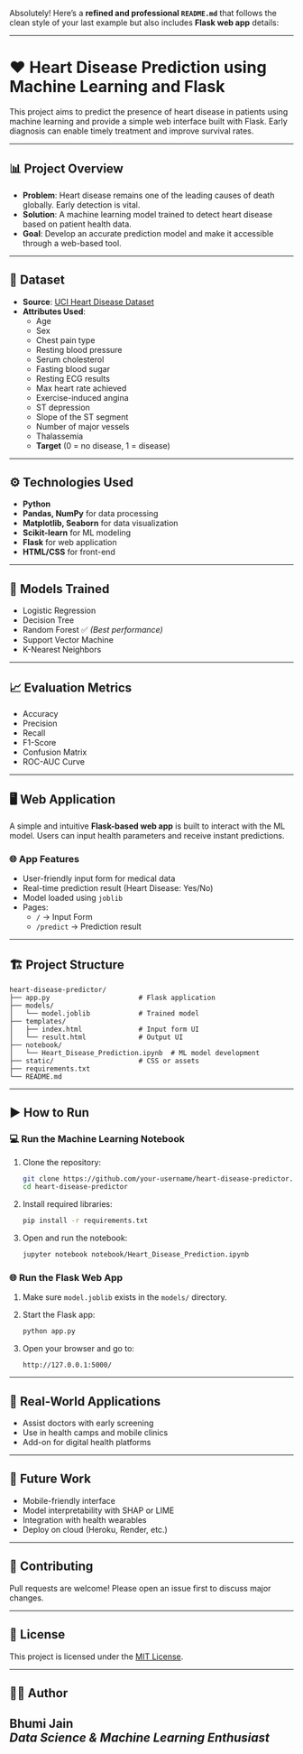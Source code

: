 Absolutely! Here’s a **refined and professional `README.md`** that follows the clean style of your last example but also includes **Flask web app** details:

---

# ❤️ Heart Disease Prediction using Machine Learning and Flask

This project aims to predict the presence of heart disease in patients using machine learning and provide a simple web interface built with Flask. Early diagnosis can enable timely treatment and improve survival rates.

---

## 📊 Project Overview

- **Problem**: Heart disease remains one of the leading causes of death globally. Early detection is vital.
- **Solution**: A machine learning model trained to detect heart disease based on patient health data.
- **Goal**: Develop an accurate prediction model and make it accessible through a web-based tool.

---

## 📁 Dataset

- **Source**: [UCI Heart Disease Dataset](https://archive.ics.uci.edu/ml/datasets/heart+Disease)
- **Attributes Used**:
  - Age  
  - Sex  
  - Chest pain type  
  - Resting blood pressure  
  - Serum cholesterol  
  - Fasting blood sugar  
  - Resting ECG results  
  - Max heart rate achieved  
  - Exercise-induced angina  
  - ST depression  
  - Slope of the ST segment  
  - Number of major vessels  
  - Thalassemia  
  - **Target** (0 = no disease, 1 = disease)

---

## ⚙️ Technologies Used

- **Python**
- **Pandas, NumPy** for data processing
- **Matplotlib, Seaborn** for data visualization
- **Scikit-learn** for ML modeling
- **Flask** for web application
- **HTML/CSS** for front-end

---

## 🚀 Models Trained

- Logistic Regression  
- Decision Tree  
- Random Forest ✅ *(Best performance)*  
- Support Vector Machine  
- K-Nearest Neighbors

---

## 📈 Evaluation Metrics

- Accuracy  
- Precision  
- Recall  
- F1-Score  
- Confusion Matrix  
- ROC-AUC Curve

---

## 🖥️ Web Application

A simple and intuitive **Flask-based web app** is built to interact with the ML model. Users can input health parameters and receive instant predictions.

### 🌐 App Features

- User-friendly input form for medical data
- Real-time prediction result (Heart Disease: Yes/No)
- Model loaded using `joblib`
- Pages:
  - `/` → Input Form
  - `/predict` → Prediction result

---

## 🏗️ Project Structure

```
heart-disease-predictor/
├── app.py                      # Flask application
├── models/
│   └── model.joblib            # Trained model
├── templates/
│   ├── index.html              # Input form UI
│   └── result.html             # Output UI
├── notebook/
│   └── Heart_Disease_Prediction.ipynb  # ML model development
├── static/                     # CSS or assets
├── requirements.txt
└── README.md
```

---

## ▶️ How to Run

### 💻 Run the Machine Learning Notebook

1. Clone the repository:
   ```bash
   git clone https://github.com/your-username/heart-disease-predictor.git
   cd heart-disease-predictor
   ```

2. Install required libraries:
   ```bash
   pip install -r requirements.txt
   ```

3. Open and run the notebook:
   ```bash
   jupyter notebook notebook/Heart_Disease_Prediction.ipynb
   ```

### 🌐 Run the Flask Web App

1. Make sure `model.joblib` exists in the `models/` directory.

2. Start the Flask app:
   ```bash
   python app.py
   ```

3. Open your browser and go to:
   ```
   http://127.0.0.1:5000/
   ```

---

## 🏥 Real-World Applications

- Assist doctors with early screening
- Use in health camps and mobile clinics
- Add-on for digital health platforms

---

## 🔮 Future Work

- Mobile-friendly interface
- Model interpretability with SHAP or LIME
- Integration with health wearables
- Deploy on cloud (Heroku, Render, etc.)

---

## 🤝 Contributing

Pull requests are welcome! Please open an issue first to discuss major changes.

---

## 📜 License

This project is licensed under the [MIT License](LICENSE).

---

## 🙋‍♀️ Author

**Bhumi Jain**  
*Data Science & Machine Learning Enthusiast*  
---
